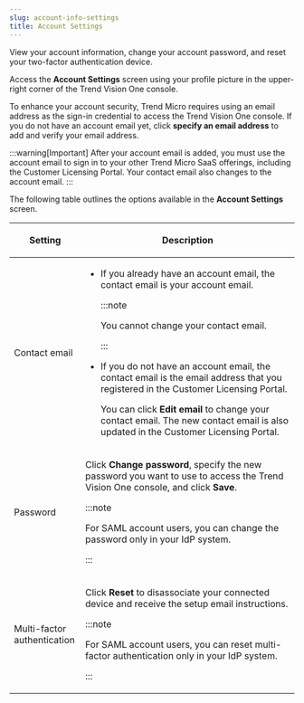 ```yaml
---
slug: account-info-settings
title: Account Settings
---
```


View your account information, change your account password, and reset your two-factor authentication device.

Access the **Account Settings** screen using your profile picture in the upper-right corner of the Trend Vision One console.

To enhance your account security, Trend Micro requires using an email address as the sign-in credential to access the Trend Vision One console. If you do not have an account email yet, click **specify an email address** to add and verify your email address.

:::warning[Important]
After your account email is added, you must use the account email to sign in to your other Trend Micro SaaS offerings, including the Customer Licensing Portal. Your contact email also changes to the account email.
:::

The following table outlines the options available in the **Account Settings** screen.

<table>
<colgroup>
<col style="width: 25%" />
<col style="width: 75%" />
</colgroup>
<thead>
<tr>
<th><p>Setting</p></th>
<th><p>Description</p></th>
</tr>
</thead>
<tbody>
<tr>
<td><p>Contact email</p></td>
<td><ul>
<li><p>If you already have an account email, the contact email is your account email.</p>


:::note

<p>You cannot change your contact email.</p>


:::

</li>
<li><p>If you do not have an account email, the contact email is the email address that you registered in the Customer Licensing Portal.</p>
<p>You can click <strong>Edit email</strong> to change your contact email. The new contact email is also updated in the Customer Licensing Portal.</p></li>
</ul></td>
</tr>
<tr>
<td><p>Password</p></td>
<td><p>Click <strong>Change password</strong>, specify the new password you want to use to access the Trend Vision One console, and click <strong>Save</strong>.</p>


:::note

<p>For SAML account users, you can change the password only in your IdP system.</p>


:::

</td>
</tr>
<tr>
<td><p>Multi-factor authentication</p></td>
<td><p>Click <strong>Reset</strong> to disassociate your connected device and receive the setup email instructions.</p>


:::note

<p>For SAML account users, you can reset multi-factor authentication only in your IdP system.</p>


:::

</td>
</tr>
</tbody>
</table>
